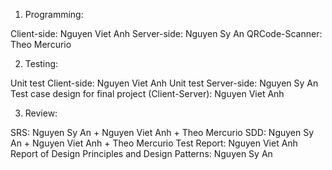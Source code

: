 1. Programming:

Client-side: Nguyen Viet Anh
Server-side: Nguyen Sy An
QRCode-Scanner: Theo Mercurio

2. Testing:

Unit test Client-side: Nguyen Viet Anh
Unit test Server-side: Nguyen Sy An
Test case design for final project (Client-Server): Nguyen Viet Anh

3. Review:

SRS: Nguyen Sy An + Nguyen Viet Anh + Theo Mercurio
SDD: Nguyen Sy An + Nguyen Viet Anh + Theo Mercurio
Test Report: Nguyen Viet Anh
Report of Design Principles and Design Patterns: Nguyen Sy An